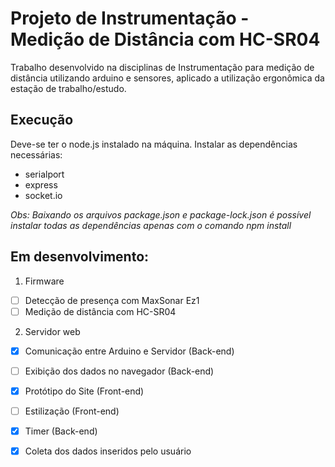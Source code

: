 # Projeto de Instrumentação - Medição de Distância com HC-SR04

Trabalho desenvolvido na disciplinas de Instrumentação para medição de distância utilizando arduino e sensores, aplicado a utilização ergonômica da estação de trabalho/estudo.


## Execução

Deve-se ter o node.js instalado na máquina.
Instalar as dependências necessárias:
- serialport
- express
- socket.io

*Obs: Baixando os arquivos package.json e package-lock.json é possível instalar todas as dependências apenas com o comando npm install*

## Em desenvolvimento:
1. Firmware
- [ ] Detecção de presença com MaxSonar Ez1
- [ ] Medição de distância com HC-SR04
  
2. Servidor web
- [x] Comunicação entre Arduino e Servidor (Back-end)
- [ ] Exibição dos dados no navegador (Back-end)
- [x] Protótipo do Site (Front-end)
- [ ] Estilização (Front-end)
- [x] Timer (Back-end)
- [x] Coleta dos dados inseridos pelo usuário

